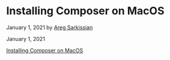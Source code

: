 # Installing Composer on MacOS

January 1, 2021 by [Areg Sarkissian](https://aregsar.com/about)

January 1, 2021

[Installing Composer on MacOS](https://aregsar.com/blog/2021/installing-composer-on-macos)
